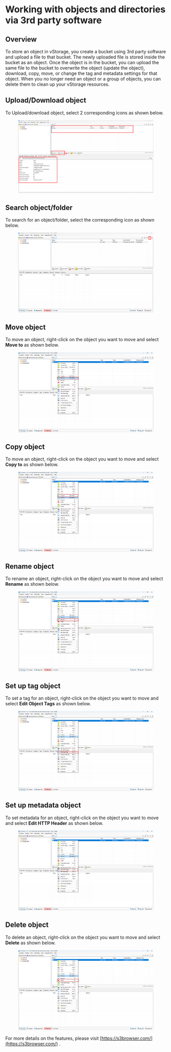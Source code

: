 # Working with objects and directories via 3rd party software

## Overview <a href="#tong-quan" id="tong-quan"></a>

To store an object in vStorage, you create a bucket using 3rd party software and upload a file to that bucket. The newly uploaded file is stored inside the bucket as an object. Once the object is in the bucket, you can upload the same file to the bucket to overwrite the object (update the object), download, copy, move, or change the tag and metadata settings for that object. When you no longer need an object or a group of objects, you can delete them to clean up your vStorage resources.

## Upload/Download object <a href="#upload-download-object" id="upload-download-object"></a>

To Upload/download object, select 2 corresponding icons as shown below.

<figure><img src="../../../../../.gitbook/assets/image (11) (1).png" alt=""><figcaption></figcaption></figure>

## Search object/folder <a href="#tim-kiem-object-folder" id="tim-kiem-object-folder"></a>

To search for an object/folder, select the corresponding icon as shown below.

<figure><img src="../../../../../.gitbook/assets/image (12) (1).png" alt=""><figcaption></figcaption></figure>

## Move object <a href="#di-chuyen-object" id="di-chuyen-object"></a>

To move an object, right-click on the object you want to move and select **Move to** as shown below.

<figure><img src="../../../../../.gitbook/assets/image (13) (1).png" alt=""><figcaption></figcaption></figure>

## Copy object <a href="#sao-chep-object" id="sao-chep-object"></a>

To move an object, right-click on the object you want to move and select **Copy to** as shown below.

<figure><img src="../../../../../.gitbook/assets/image (14) (1).png" alt=""><figcaption></figcaption></figure>

## Rename object <a href="#doi-ten-object" id="doi-ten-object"></a>

To rename an object, right-click on the object you want to move and select **Rename** as shown below.

<figure><img src="../../../../../.gitbook/assets/image (15) (1).png" alt=""><figcaption></figcaption></figure>

## Set up tag object <a href="#thiet-lap-tag-object" id="thiet-lap-tag-object"></a>

To set a tag for an object, right-click on the object you want to move and select **Edit Object Tags** as shown below.

<figure><img src="../../../../../.gitbook/assets/image (19) (1).png" alt=""><figcaption></figcaption></figure>

## Set up metadata object <a href="#thiet-lap-metadata-object" id="thiet-lap-metadata-object"></a>

To set metadata for an object, right-click on the object you want to move and select **Edit HTTP Header** as shown below.

<figure><img src="../../../../../.gitbook/assets/image (20) (1).png" alt=""><figcaption></figcaption></figure>

## Delete object <a href="#xoa-object" id="xoa-object"></a>

To delete an object, right-click on the object you want to move and select **Delete** as shown below.

<figure><img src="../../../../../.gitbook/assets/image (21) (1).png" alt=""><figcaption></figcaption></figure>

For more details on the features, please visit [https://s3browser.com/](https://s3browser.com/) .
